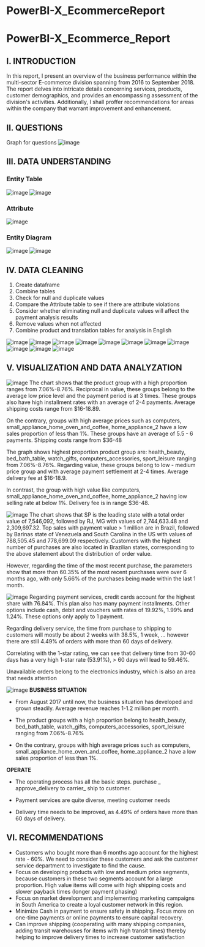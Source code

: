# PowerBI-X_EcommerceReport

# PowerBI-X_Ecommerce_Report
## I. INTRODUCTION
In this report, I present an overview of the business performance within the multi-sector E-commerce division spanning from 2016 to September 2018. The report delves into intricate details concerning services, products, customer demographics, and provides an encompassing assessment of the division's activities. 
Additionally, I shall proffer recommendations for areas within the company that warrant improvement and enhancement.
## II. QUESTIONS
Graph for questions
![image](https://github.com/Tann1901/PowerBI-X_EcommerceReport/assets/108020327/5cf348a1-2440-47f4-b295-f5c0a5833bfd)

## III. DATA UNDERSTANDING
### Entity Table
![image](https://github.com/Tann1901/PowerBI-X_EcommerceReport/assets/108020327/f4b9ee5b-466f-46fc-af95-ea14478a592e)
![image](https://github.com/Tann1901/PowerBI-X_EcommerceReport/assets/108020327/7aa62606-f2b7-4307-8a2a-9c6674c82704)

### Attribute
![image](https://github.com/Tann1901/PowerBI-X_EcommerceReport/assets/108020327/2a9039a5-3111-44cc-b79e-9c8c526607f4)

### Entity Diagram
![image](https://github.com/Tann1901/PowerBI-X_EcommerceReport/assets/108020327/d6336c60-e1e3-4ebd-bb23-dad7a0579344)
![image](https://github.com/Tann1901/PowerBI-X_EcommerceReport/assets/108020327/461559d8-677c-4746-9916-c014e6856ca4)

## IV. DATA CLEANING

1. Create dataframe
2. Combine tables
3. Check for null and duplicate values
4. Compare the Attribute table to see if there are attribute violations
5. Consider whether eliminating null and duplicate values ​​will affect the payment analysis results
6. Remove values ​​when not affected
7. Combine product and translation tables for analysis in English

![image](https://github.com/Tann1901/PowerBI-X_EcommerceReport/assets/108020327/5707f976-f1bc-4efe-b95f-a0cb37e2916f)
![image](https://github.com/Tann1901/PowerBI-X_EcommerceReport/assets/108020327/acb7b344-2458-4864-bb02-97e6072d6eaa)
![image](https://github.com/Tann1901/PowerBI-X_EcommerceReport/assets/108020327/f4dac6b1-021f-4076-a8cf-402aec18cabf)
![image](https://github.com/Tann1901/PowerBI-X_EcommerceReport/assets/108020327/e7657721-37c3-4db6-a51c-9bda7b4838ea)
![image](https://github.com/Tann1901/PowerBI-X_EcommerceReport/assets/108020327/87edab31-c5ea-44f9-b4ed-ce5916de8090)
![image](https://github.com/Tann1901/PowerBI-X_EcommerceReport/assets/108020327/6da64e76-594a-47f7-9f61-6e500ed0c6d7)
![image](https://github.com/Tann1901/PowerBI-X_EcommerceReport/assets/108020327/131fc507-e340-498a-84c8-aabc1a78b0dc)
![image](https://github.com/Tann1901/PowerBI-X_EcommerceReport/assets/108020327/3898d262-d5e4-4a14-889b-aec5767d0ff3)
![image](https://github.com/Tann1901/PowerBI-X_EcommerceReport/assets/108020327/fa65cc8d-83ee-4a65-8dd0-0bb3070e0512)
![image](https://github.com/Tann1901/PowerBI-X_EcommerceReport/assets/108020327/9369d33b-a07c-472d-b5a6-67a7fe20e664)
![image](https://github.com/Tann1901/PowerBI-X_EcommerceReport/assets/108020327/796be6dd-2307-4db7-9a44-bfb3ea564552)


## V. VISUALIZATION AND DATA ANALYZATION
![image](https://github.com/Tann1901/PowerBI-X_Ecommerce_Report/assets/108020327/a612543e-8b9a-46ce-bf1a-4e46c8e16354)
The chart shows that the product group with a high proportion ranges from 7.06%-8.76%. Reciprocal in value, these groups belong to the average low price level and the payment period is at 3 times. These groups also have high installment rates with an average of 2-4 payments. Average shipping costs range from $16-18.89.

On the contrary, groups with high average prices such as computers, small_appliance_home_oven_and_coffee, home_appliance_2 have a low sales proportion of less than 1%. These groups have an average of 5.5 - 6 payments. Shipping costs range from $36-48

The graph shows highest proportion product group are: health_beauty, bed_bath_table, watch_gifts, computers_accessories, sport_leisure ranging from 7.06%-8.76%. Regarding value, these groups belong to low - medium price group and with average payment settlement at 2-4 times. Average delivery fee at $16-18.9.

In contrast, the group with high value like computers, small_appliance_home_oven_and_coffee, home_appliance_2 having low selling rate at below 1%. Delivery fee is in range $36-48.

![image](https://github.com/Tann1901/PowerBI-X_Ecommerce_Report/assets/108020327/b8cee551-2053-411e-9366-20f27c64ad2f)
The chart shows that SP is the leading state with a total order value of 7,546,092, followed by RJ, MG with values ​​of 2,744,633.48 and 2,309,697.32. Top sales with payment value > 1 million are in Brazil, followed by Barinas state of Venezuela and South Carolina in the US with values ​​of 788,505.45 and 778,699.09 respectively. Customers with the highest number of purchases are also located in Brazilian states, corresponding to the above statement about the distribution of order value.

However, regarding the time of the most recent purchase, the parameters show that more than 60.35% of the most recent purchases were over 6 months ago, with only 5.66% of the purchases being made within the last 1 month.

![image](https://github.com/Tann1901/PowerBI-X_Ecommerce_Report/assets/108020327/263099fa-ba08-41a1-8119-aabe9c02b122)
Regarding payment services, credit cards account for the highest share with 76.84%. This plan also has many payment installments. Other options include cash, debit and vouchers with rates of 19.92%, 1.99% and 1.24%. These options only apply to 1 payment.

Regarding delivery service, the time from purchase to shipping to customers will mostly be about 2 weeks with 38.5%, 1 week, ... however there are still 4.49% of orders with more than 60 days of delivery.

Correlating with the 1-star rating, we can see that delivery time from 30-60 days has a very high 1-star rate (53.91%), > 60 days will lead to 59.46%.

Unavailable orders belong to the electronics industry, which is also an area that needs attention

![image](https://github.com/Tann1901/PowerBI-X_Ecommerce_Report/assets/108020327/1bd11396-6e4d-4237-a77c-215bc383ebdb)
**BUSINESS SITUATION**
- From August 2017 until now, the business situation has developed and grown steadily. Average revenue reaches 1-1.2 million per month.

- The product groups with a high proportion belong to health_beauty, bed_bath_table, watch_gifts, computers_accessories, sport_leisure ranging from 7.06%-8.76%

- On the contrary, groups with high average prices such as computers, small_appliance_home_oven_and_coffee, home_appliance_2 have a low sales proportion of less than 1%.

**OPERATE**
- The operating process has all the basic steps. purchase _ approve_delivery to carrier_ ship to customer.

- Payment services are quite diverse, meeting customer needs

- Delivery time needs to be improved, as 4.49% of orders have more than 60 days of delivery.
## VI. RECOMMENDATIONS
- Customers who bought more than 6 months ago account for the highest rate - 60%. We need to consider these customers and ask the customer service department to investigate to find the cause.
- Focus on developing products with low and medium price segments, because customers in these two segments account for a large proportion. High value items will come with high shipping costs and slower payback times (longer payment phasing)
- Focus on market development and implementing marketing campaigns in South America to create a loyal customer network in this region.
- Minimize Cash in payment to ensure safety in shipping. Focus more on one-time payments or online payments to ensure capital recovery.
- Can improve shipping (cooperating with many shipping companies, adding transit warehouses for items with high transit times) thereby helping to improve delivery times to increase customer satisfaction
